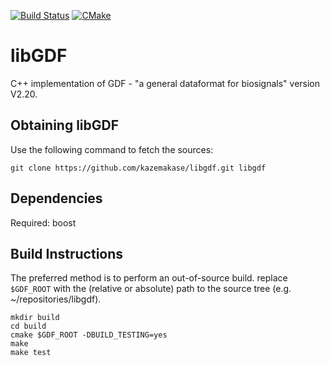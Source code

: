 [![Build Status](https://travis-ci.org/mbillingr/libgdf.svg?branch=master)](https://travis-ci.com/mbillingr/libgdf)
[![CMake](https://github.com/mbillingr/libgdf/actions/workflows/cmake.yml/badge.svg)](https://github.com/mbillingr/libgdf/actions/workflows/cmake.yml)

libGDF
======

C++ implementation of GDF - "a general dataformat for biosignals" version V2.20. 

Obtaining libGDF
----------------

Use the following command to fetch the sources:

    git clone https://github.com/kazemakase/libgdf.git libgdf
    
Dependencies
------------
Required: boost

Build Instructions
------------------

The preferred method is to perform an out-of-source build.
replace `$GDF_ROOT` with the (relative or absolute) path to the source
tree (e.g. ~/repositories/libgdf).

    mkdir build
    cd build
    cmake $GDF_ROOT -DBUILD_TESTING=yes
    make
    make test
